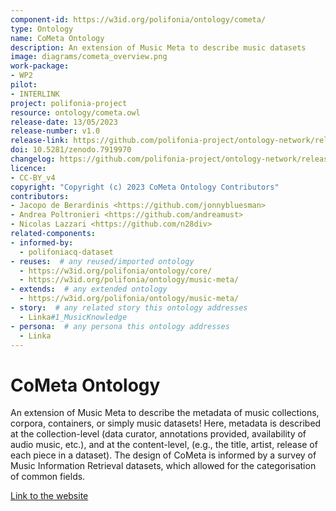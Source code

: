 ```yaml
---
component-id: https://w3id.org/polifonia/ontology/cometa/
type: Ontology
name: CoMeta Ontology
description: An extension of Music Meta to describe music datasets
image: diagrams/cometa_overview.png
work-package:
- WP2
pilot:
- INTERLINK
project: polifonia-project
resource: ontology/cometa.owl
release-date: 13/05/2023
release-number: v1.0
release-link: https://github.com/polifonia-project/ontology-network/releases
doi: 10.5281/zenodo.7919970
changelog: https://github.com/polifonia-project/ontology-network/releases
licence: 
- CC-BY_v4
copyright: "Copyright (c) 2023 CoMeta Ontology Contributors"
contributors:
- Jacopo de Berardinis <https://github.com/jonnybluesman>
- Andrea Poltronieri <https://github.com/andreamust>
- Nicolas Lazzari <https://github.com/n28div>
related-components:
- informed-by:
  - polifoniacq-dataset
- reuses:  # any reused/imported ontology
  - https://w3id.org/polifonia/ontology/core/
  - https://w3id.org/polifonia/ontology/music-meta/
- extends:  # any extended ontology
  - https://w3id.org/polifonia/ontology/music-meta/
- story:  # any related story this ontology addresses
  - Linka#1_MusicKnowledge
- persona:  # any persona this ontology addresses
  - Linka
---
```

<!-- - documentation:  # link any resource providing documentation for this ontology
  - https://github.com/polifonia-project/cometa-ontology -->

# CoMeta Ontology

An extension of Music Meta to describe the metadata of music collections, corpora, containers, or simply music datasets! Here, metadata is described at the collection-level (data curator, annotations provided, availability of audio music, etc.), and at the content-level, (e.g., the title, artist, release of each piece in a dataset). The design of CoMeta is informed by a survey of Music Information Retrieval datasets, which allowed for the categorisation of common fields.

[Link to the website](https://github.com/polifonia-project/cometa-ontology)

